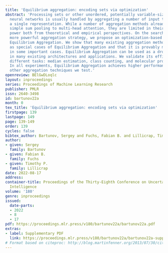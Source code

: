 ```yaml
---
title: 'Equilibrium aggregation: encoding sets via optimization'
abstract: 'Processing sets or other unordered, potentially variable-sized inputs in
  neural networks is usually handled by aggregating a number of input tensors into
  a single representation. While a number of aggregation methods already exist from
  simple sum pooling to multi-head attention, they are limited in their representational
  power both from theoretical and empirical perspectives. On the search of a principally
  more powerful aggregation strategy, we propose an optimization-based method called
  Equilibrium Aggregation. We show that many existing aggregation methods can be recovered
  as special cases of Equilibrium Aggregation and that it is provably more efficient
  in some important cases. Equilibrium Aggregation can be used as a drop-in replacement
  in many existing architectures and applications. We validate its efficiency on three
  different tasks: median estimation, class counting, and molecular property prediction.
  In all experiments, Equilibrium Aggregation achieves higher performance than the
  other aggregation techniques we test.'
openreview: BElGwDLoqlc
layout: inproceedings
series: Proceedings of Machine Learning Research
publisher: PMLR
issn: 2640-3498
id: bartunov22a
month: 0
tex_title: 'Equilibrium aggregation: encoding sets via optimization'
firstpage: 139
lastpage: 149
page: 139-149
order: 139
cycles: false
bibtex_author: Bartunov, Sergey and Fuchs, Fabian B. and Lillicrap, Timothy P.
author:
- given: Sergey
  family: Bartunov
- given: Fabian B.
  family: Fuchs
- given: Timothy P.
  family: Lillicrap
date: 2022-08-17
address:
container-title: Proceedings of the Thirty-Eighth Conference on Uncertainty in Artificial
  Intelligence
volume: '180'
genre: inproceedings
issued:
  date-parts:
  - 2022
  - 8
  - 17
pdf: https://proceedings.mlr.press/v180/bartunov22a/bartunov22a.pdf
extras:
- label: Supplementary PDF
  link: https://proceedings.mlr.press/v180/bartunov22a/bartunov22a-supp.pdf
# Format based on citeproc: http://blog.martinfenner.org/2013/07/30/citeproc-yaml-for-bibliographies/
---
```

